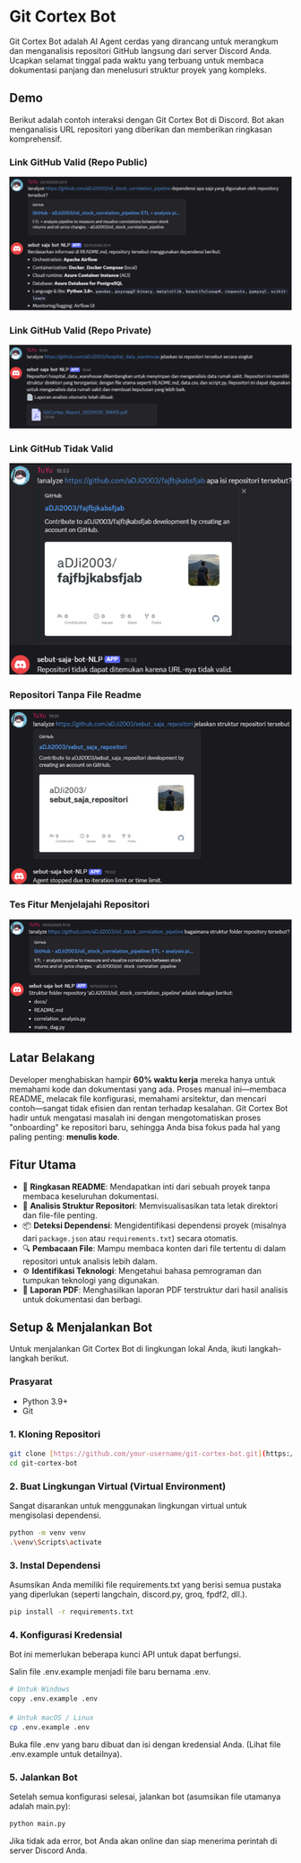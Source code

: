 # Git Cortex Bot

Git Cortex Bot adalah AI Agent cerdas yang dirancang untuk merangkum dan menganalisis repositori GitHub langsung dari server Discord Anda. Ucapkan selamat tinggal pada waktu yang terbuang untuk membaca dokumentasi panjang dan menelusuri struktur proyek yang kompleks.

## Demo

Berikut adalah contoh interaksi dengan Git Cortex Bot di Discord. Bot akan menganalisis URL repositori yang diberikan dan memberikan ringkasan komprehensif.

### Link GitHub Valid (Repo Public)
![Demo Github Valid dan Repo Public](images/tes_1.png)

### Link GitHub Valid (Repo Private)
![Demo Github Valid dan Repo Private](images/tes_2.png)

### Link GitHub Tidak Valid
![Demo Link Github Tidak Valid](images/tes_3.png)

### Repositori Tanpa File Readme
![Demo Repositori Tanpa File Readme](images/tes_4.png)

### Tes Fitur Menjelajahi Repositori
![Demo Tes Fitur Menjelajahi Repositori](images/tes_5.png)

## Latar Belakang

Developer menghabiskan hampir **60% waktu kerja** mereka hanya untuk memahami kode dan dokumentasi yang ada. Proses manual ini—membaca README, melacak file konfigurasi, memahami arsitektur, dan mencari contoh—sangat tidak efisien dan rentan terhadap kesalahan. Git Cortex Bot hadir untuk mengatasi masalah ini dengan mengotomatiskan proses "onboarding" ke repositori baru, sehingga Anda bisa fokus pada hal yang paling penting: **menulis kode**.

## Fitur Utama

- 📄 **Ringkasan README**: Mendapatkan inti dari sebuah proyek tanpa membaca keseluruhan dokumentasi.
- 📂 **Analisis Struktur Repositori**: Memvisualisasikan tata letak direktori dan file-file penting.
- 📦 **Deteksi Dependensi**: Mengidentifikasi dependensi proyek (misalnya dari `package.json` atau `requirements.txt`) secara otomatis.
- 🔍 **Pembacaan File**: Mampu membaca konten dari file tertentu di dalam repositori untuk analisis lebih dalam.
- ⚙️ **Identifikasi Teknologi**: Mengetahui bahasa pemrograman dan tumpukan teknologi yang digunakan.
- 📝 **Laporan PDF**: Menghasilkan laporan PDF terstruktur dari hasil analisis untuk dokumentasi dan berbagi.

## Setup & Menjalankan Bot

Untuk menjalankan Git Cortex Bot di lingkungan lokal Anda, ikuti langkah-langkah berikut.

### Prasyarat

- Python 3.9+
- Git

### 1. Kloning Repositori

```bash
git clone [https://github.com/your-username/git-cortex-bot.git](https://github.com/your-username/git-cortex-bot.git)
cd git-cortex-bot
```

### 2. Buat Lingkungan Virtual (Virtual Environment)
Sangat disarankan untuk menggunakan lingkungan virtual untuk mengisolasi dependensi.

```bash
python -m venv venv
.\venv\Scripts\activate
```

### 3. Instal Dependensi
Asumsikan Anda memiliki file requirements.txt yang berisi semua pustaka yang diperlukan (seperti langchain, discord.py, groq, fpdf2, dll.).

```bash
pip install -r requirements.txt
```

### 4. Konfigurasi Kredensial
Bot ini memerlukan beberapa kunci API untuk dapat berfungsi.

Salin file .env.example menjadi file baru bernama .env.

```bash
# Untuk Windows
copy .env.example .env

# Untuk macOS / Linux
cp .env.example .env
```
Buka file .env yang baru dibuat dan isi dengan kredensial Anda. (Lihat file .env.example untuk detailnya).

### 5. Jalankan Bot
Setelah semua konfigurasi selesai, jalankan bot (asumsikan file utamanya adalah main.py):
```bash
python main.py
```
Jika tidak ada error, bot Anda akan online dan siap menerima perintah di server Discord Anda.

